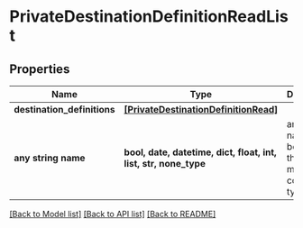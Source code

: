 # PrivateDestinationDefinitionReadList


## Properties
Name | Type | Description | Notes
------------ | ------------- | ------------- | -------------
**destination_definitions** | [**[PrivateDestinationDefinitionRead]**](PrivateDestinationDefinitionRead.md) |  | 
**any string name** | **bool, date, datetime, dict, float, int, list, str, none_type** | any string name can be used but the value must be the correct type | [optional]

[[Back to Model list]](../README.md#documentation-for-models) [[Back to API list]](../README.md#documentation-for-api-endpoints) [[Back to README]](../README.md)


